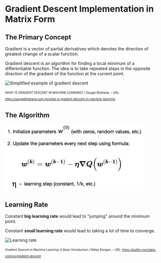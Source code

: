 # Gradient Descent Implementation in Matrix Form

## The Primary Concept
Gradient is a vector of partial derivatives which denotes the direction of greatest change of a scalar function. 

Gradient descent is an algorithm for finding a local minimum of a differentiable function. The idea is to take repeated steps in the opposite direction of the gradient of the function at the current point.

<img src="https://saugatbhattarai.com.np/wp-content/uploads/2018/06/gradient-descent-1.jpg" alt="Simplified example of gradient descent" width="460" title="Simplified example of gradient descent">

<sub><sup>WHAT IS GRADIENT DESCENT IN MACHINE LEARNING? / Saugat Bhattarai. – URL: https://saugatbhattarai.com.np/what-is-gradient-descent-in-machine-learning/</sup></sub>
## The Algorithm

<img src="https://github.com/Irinoise/gradient-descent-implementation/blob/main/GD%20algorithm.png" alt="Gradient descent algorithm" width="460" title="Gradient descent algorithm">

## Learning Rate
Сonstant **big learning rate** would lead to "jumping" around the minimum point. 

Constant **small learning rate** would lead to taking a lot of time to converge.

<img src="https://builtin.com/sites/www.builtin.com/files/styles/ckeditor_optimize/public/inline-images/national/gradient-descent-learning-rate.png" alt="Learning rate" width="460" title="Learning rate">

<sub><sup>Gradient Descent in Machine Learning: A Basic Introduction / Niklas Donges. – URL: https://builtin.com/data-science/gradient-descent</sup></sub>
